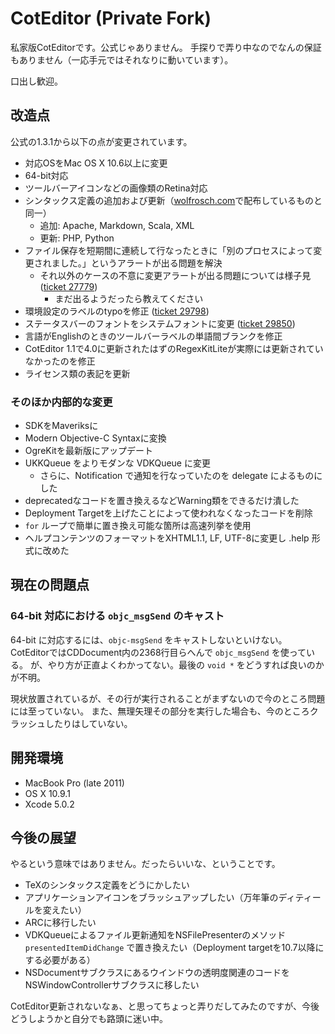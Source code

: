 CotEditor (Private Fork)
==========================

私家版CotEditorです。公式じゃありません。
手探りで弄り中なのでなんの保証もありません（一応手元ではそれなりに動いています）。

口出し歓迎。


改造点
-------------
公式の1.3.1から以下の点が変更されています。

- 対応OSをMac OS X 10.6以上に変更
- 64-bit対応
- ツールバーアイコンなどの画像類のRetina対応
- シンタックス定義の追加および更新（[wolfrosch.com](http://wolfrosch.com/works/goodies/coteditor_syntax)で配布しているものと同一）
    - 追加: Apache, Markdown, Scala, XML
    - 更新: PHP, Python
- ファイル保存を短期間に連続して行なったときに「別のプロセスによって変更されました。」というアラートが出る問題を解決
	- それ以外のケースの不意に変更アラートが出る問題については様子見 ([ticket 27779](https://sourceforge.jp/ticket/browse.php?group_id=1836&tid=27779))
		- まだ出るようだったら教えてください
- 環境設定のラベルのtypoを修正 ([ticket 29798](https://sourceforge.jp/ticket/browse.php?group_id=1836&tid=29798))
- ステータスバーのフォントをシステムフォントに変更 ([ticket 29850](https://sourceforge.jp/ticket/browse.php?group_id=1836&tid=29850))
- 言語がEnglishのときのツールバーラベルの単語間ブランクを修正
- CotEditor 1.1で4.0に更新されたはずのRegexKitLiteが実際には更新されていなかったのを修正
- ライセンス類の表記を更新

### そのほか内部的な変更
- SDKをMaveriksに
- Modern Objective-C Syntaxに変換
- OgreKitを最新版にアップデート
- UKKQueue をよりモダンな VDKQueue に変更
	- さらに、Notification で通知を行なっていたのを delegate によるものにした
- deprecatedなコードを置き換えるなどWarning類をできるだけ潰した
- Deployment Targetを上げたことによって使われなくなったコードを削除
- `for` ループで簡単に置き換え可能な箇所は高速列挙を使用
- ヘルプコンテンツのフォーマットをXHTML1.1, LF, UTF-8に変更し .help 形式に改めた


現在の問題点
-------------
### 64-bit 対応における `objc_msgSend` のキャスト
64-bit に対応するには、`objc-msgSend` をキャストしないといけない。CotEditorではCDDocument内の2368行目らへんで `objc_msgSend` を使っている。
が、やり方が正直よくわかってない。最後の `void *` をどうすれば良いのかが不明。

現状放置されているが、その行が実行されることがまずないので今のところ問題には至っていない。
また、無理矢理その部分を実行した場合も、今のところクラッシュしたりはしていない。


開発環境
-------------
- MacBook Pro (late 2011)
- OS X 10.9.1
- Xcode 5.0.2


今後の展望
-------------
やるという意味ではありません。だったらいいな、ということです。

- TeXのシンタックス定義をどうにかしたい
- アプリケーションアイコンをブラッシュアップしたい（万年筆のディティールを変えたい）
- ARCに移行したい
- VDKQueueによるファイル更新通知をNSFilePresenterのメソッド `presentedItemDidChange` で置き換えたい（Deployment targetを10.7以降にする必要がある）
- NSDocumentサブクラスにあるウインドウの透明度関連のコードをNSWindowControllerサブクラスに移したい


CotEditor更新されないなぁ、と思ってちょっと弄りだしてみたのですが、今後どうしようかと自分でも路頭に迷い中。
